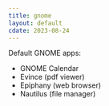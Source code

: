```yaml
---
title: gnome
layout: default
cdate: 2023-08-24
---
```


Default GNOME apps:
- GNOME Calendar
- Evince (pdf viewer)
- Epiphany (web browser)
- Nautilus (file manager)

